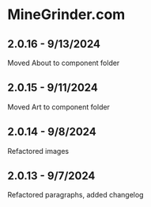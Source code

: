 # MineGrinder.com

## 2.0.16 - 9/13/2024
Moved About to component folder

## 2.0.15 - 9/11/2024
Moved Art to component folder

## 2.0.14 - 9/8/2024
Refactored images

## 2.0.13 - 9/7/2024
Refactored paragraphs, added changelog
